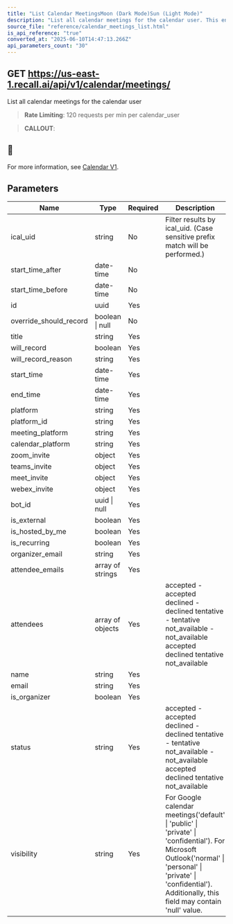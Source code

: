 ```yaml
---
title: "List Calendar MeetingsMoon (Dark Mode)Sun (Light Mode)"
description: "List all calendar meetings for the calendar user. This endpoint is rate limited to: 120 requests per min per calendar_user"
source_file: "reference/calendar_meetings_list.html"
is_api_reference: "true"
converted_at: "2025-06-10T14:47:13.266Z"
api_parameters_count: "30"
---
```

## GET https://us-east-1.recall.ai/api/v1/calendar/meetings/

List all calendar meetings for the calendar user

> **Rate Limiting**: 120 requests per min per calendar_user

> **CALLOUT**:

## 📘

For more information, see [Calendar V1](/docs/calendar-v1-1.md).
## Parameters

| Name | Type | Required | Description |
| --- | --- | --- | --- |
| ical_uid | string | No | Filter results by ical_uid. (Case sensitive prefix match will be performed.) |
| start_time_after | date-time | No |  |
| start_time_before | date-time | No |  |
| id | uuid | Yes |  |
| override_should_record | boolean \| null | No |  |
| title | string | Yes |  |
| will_record | boolean | Yes |  |
| will_record_reason | string | Yes |  |
| start_time | date-time | Yes |  |
| end_time | date-time | Yes |  |
| platform | string | Yes |  |
| platform_id | string | Yes |  |
| meeting_platform | string | Yes |  |
| calendar_platform | string | Yes |  |
| zoom_invite | object | Yes |  |
| teams_invite | object | Yes |  |
| meet_invite | object | Yes |  |
| webex_invite | object | Yes |  |
| bot_id | uuid \| null | Yes |  |
| is_external | boolean | Yes |  |
| is_hosted_by_me | boolean | Yes |  |
| is_recurring | boolean | Yes |  |
| organizer_email | string | Yes |  |
| attendee_emails | array of strings | Yes |  |
| attendees | array of objects | Yes | accepted - accepted declined - declined tentative - tentative not_available - not_available  accepted declined tentative not_available |
| name | string | Yes |  |
| email | string | Yes |  |
| is_organizer | boolean | Yes |  |
| status | string | Yes | accepted - accepted declined - declined tentative - tentative not_available - not_available  accepted declined tentative not_available |
| visibility | string | Yes | For Google calendar meetings('default' \| 'public' \| 'private' \| 'confidential').         For Microsoft Outlook('normal' \| 'personal' \| 'private' \| 'confidential').         Additionally, this field may contain 'null' value. |
